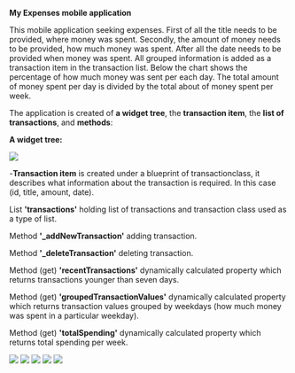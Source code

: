 **My Expenses mobile application**

This mobile application seeking expenses. 
First of all the title needs to be provided, where money was spent. 
Secondly, the amount of money needs to be provided, how much money was spent.
After all the date needs to be provided when money was spent. All grouped information is added as a transaction item in the transaction list. Below the chart shows the percentage of how much money was sent per each day. The total amount of money spent per day is divided by the total about of money spent per week.

The application is created of **a widget tree**, the **transaction item**, the **list of transactions**, and **methods**:

**A widget tree:**



![](https://github.com/Laura555-p/myexpenses/blob/master/assets/images/my_expenseswidgettree.png)


-**Transaction item** is created under a blueprint of transactionclass, it describes what information about the transaction is required. In this case (id, title, amount, date).

List **'transactions'** holding list of transactions and transaction class used as a type of list.

Method **'_addNewTransaction'** adding transaction.

Method **'_deleteTransaction'** deleting transaction.

Method (get) **'recentTransactions'** dynamically calculated property which returns transactions younger than seven days.

Method (get) **'groupedTransactionValues'** dynamically calculated property which returns transaction values grouped by weekdays (how much money was spent in a  particular weekday).

Method (get) **'totalSpending'** dynamically calculated property which returns total spending per week.  














![](https://github.com/Laura555-p/myexpenses/blob/master/assets/images/my_expenses1.PNG)
![](https://github.com/Laura555-p/myexpenses/blob/master/assets/images/my_expenses2.PNG)
![](https://github.com/Laura555-p/myexpenses/blob/master/assets/images/my_expenses3.PNG)
![](https://github.com/Laura555-p/myexpenses/blob/master/assets/images/my_expenses4.PNG)
![](https://github.com/Laura555-p/myexpenses/blob/master/assets/images/my_expenses5.PNG)


